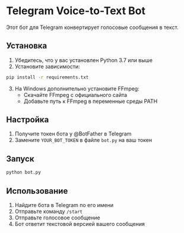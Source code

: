 # Telegram Voice-to-Text Bot

Этот бот для Telegram конвертирует голосовые сообщения в текст.

## Установка

1. Убедитесь, что у вас установлен Python 3.7 или выше
2. Установите зависимости:
```bash
pip install -r requirements.txt
```
3. На Windows дополнительно установите FFmpeg:
   - Скачайте FFmpeg с официального сайта
   - Добавьте путь к FFmpeg в переменные среды PATH

## Настройка

1. Получите токен бота у @BotFather в Telegram
2. Замените `YOUR_BOT_TOKEN` в файле `bot.py` на ваш токен

## Запуск

```bash
python bot.py
```

## Использование

1. Найдите бота в Telegram по его имени
2. Отправьте команду `/start`
3. Отправьте голосовое сообщение
4. Бот ответит текстовой версией вашего сообщения 